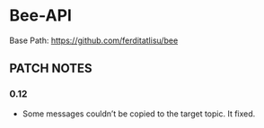 # Bee-API

Base Path: https://github.com/ferditatlisu/bee

## PATCH NOTES

### 0.12

-  Some messages couldn’t be copied to the target topic. It fixed.
